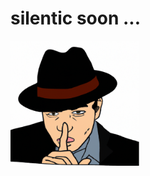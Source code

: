 # silentic soon ...
<img src="https://github.com/pezerizo/silentic/blob/master/silentic-modified.png?raw=true" height="200">
